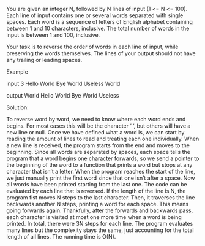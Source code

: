 You are given an integer N, followed by N lines of input (1 <= N <= 100). Each line of input contains one or several words separated with single spaces. Each word is a sequence of letters of English alphabet containing between 1 and 10 characters, inclusive. The total number of words in the input is between 1 and 100, inclusive.

Your task is to reverse the order of words in each line of input, while preserving the words themselves. The lines of your output should not have any trailing or leading spaces.

Example

input
3
Hello World
Bye World
Useless World

output
World Hello
World Bye
World Useless

Solution:

To reverse word by word, we need to know where each word ends and begins. For most cases this
will be the character ‘ ‘, but others will have a new line or null. Once we have defined what
a word is, we can start by reading the amount of lines to read and treating each one
individually.
	When a new line is received, the program starts from the end and moves to the beginning.
Since all words are separated by spaces, each space tells the program that a word begins one
character forwards, so we send a pointer to the beginning of the word to a function that
prints a word but stops at any character that isn’t a letter. When the program reaches the
start of the line, we just manually print the first word since that one isn’t after a space.
Now all words have been printed starting from the last one.
	The code can be evaluated by each line that is reversed. If the length of the line is N,
the program fist moves N steps to the last character. Then, it traverses the line backwards
another N steps, printing a word for each space. This means going forwards again. Thankfully,
after the forwards and backwards pass, each character is visited at most one more time when a
word is being printed. In total, there were 3N steps for each line. The program evaluates
many lines but the complexity stays the same, just accounting for the total length of all
lines. The running time is O(N).
